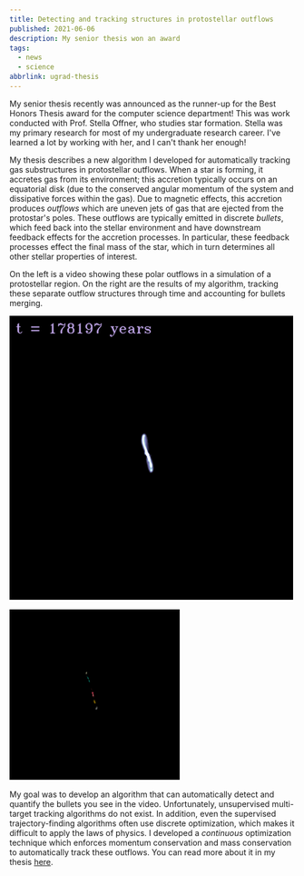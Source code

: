 ```yaml
---
title: Detecting and tracking structures in protostellar outflows
published: 2021-06-06
description: My senior thesis won an award
tags:
  - news
  - science
abbrlink: ugrad-thesis
---
```


My senior thesis recently was announced as the runner-up for the Best Honors Thesis award for the computer science department! This was work conducted with Prof. Stella Offner, who studies star formation. Stella was my primary research for most of my undergraduate research career. I've learned a lot by working with her, and I can't thank her enough!

My thesis describes a new algorithm I developed for automatically tracking gas substructures in protostellar outflows. When a star is forming, it accretes gas from its environment; this accretion typically occurs on an equatorial disk (due to the conserved angular momentum of the system and dissipative forces within the gas). Due to magnetic effects, this accretion produces *outflows* which are uneven jets of gas that are ejected from the protostar's poles. These outflows are typically emitted in discrete *bullets*, which feed back into the stellar environment and have downstream feedback effects for the accretion processes. In particular, these feedback processes effect the final mass of the star, which in turn determines all other stellar properties of interest.

On the left is a video showing these polar outflows in a simulation of a protostellar region. On the right are the results of my algorithm, tracking these separate outflow structures through time and accounting for bullets merging.

![Simulation output](../_images/thesis/outflow-sim.gif)

![Tracking algorithm](../_images/thesis/outflow-track.gif)

My goal was to develop an algorithm that can automatically detect and quantify the bullets you see in the video. Unfortunately, unsupervised multi-target tracking algorithms do not exist. In addition, even the supervised trajectory-finding algorithms often use discrete optimization, which makes it difficult to apply the laws of physics. I developed a *continuous* optimization technique which enforces momentum conservation and mass conservation to automatically track these outflows. You can read more about it in my thesis [here](/assets/pdf/undergrad-thesis.pdf).